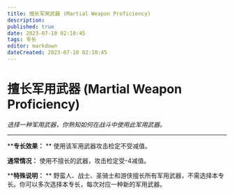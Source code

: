 ```yaml
---
title: 擅长军用武器 (Martial Weapon Proficiency)
description: 
published: true
date: 2023-07-10 02:10:45
tags: 专长
editor: markdown
dateCreated: 2023-07-10 02:10:45
---
```


# 擅长军用武器 (Martial Weapon Proficiency)

_选择一种军用武器，你熟知如何在战斗中使用此军用武器。_

* * *

****专长效果：** ** 使用该军用武器攻击检定不受减值。

**通常情况：** 使用不擅长的武器，攻击检定受-4减值。

****特殊说明：** ** 野蛮人、战士、圣骑士和游侠擅长所有军用武器，不需选择本专长。你可以多次选择本专长，每次对应一种新的军用武器。

